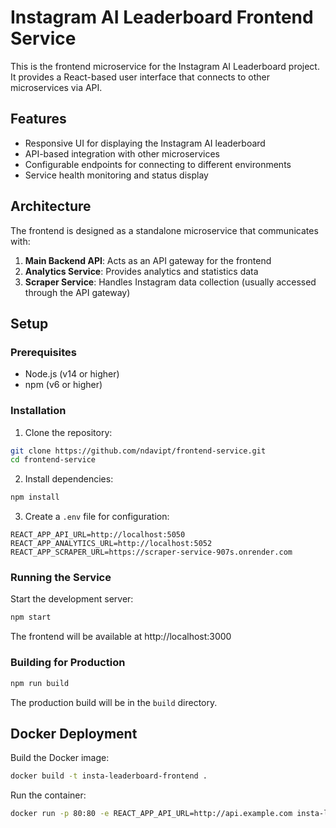 # Instagram AI Leaderboard Frontend Service

This is the frontend microservice for the Instagram AI Leaderboard project. It provides a React-based user interface that connects to other microservices via API.

## Features

- Responsive UI for displaying the Instagram AI leaderboard
- API-based integration with other microservices
- Configurable endpoints for connecting to different environments
- Service health monitoring and status display

## Architecture

The frontend is designed as a standalone microservice that communicates with:

1. **Main Backend API**: Acts as an API gateway for the frontend
2. **Analytics Service**: Provides analytics and statistics data
3. **Scraper Service**: Handles Instagram data collection (usually accessed through the API gateway)

## Setup

### Prerequisites

- Node.js (v14 or higher)
- npm (v6 or higher)

### Installation

1. Clone the repository:
```bash
git clone https://github.com/ndavipt/frontend-service.git
cd frontend-service
```

2. Install dependencies:
```bash
npm install
```

3. Create a `.env` file for configuration:
```
REACT_APP_API_URL=http://localhost:5050
REACT_APP_ANALYTICS_URL=http://localhost:5052
REACT_APP_SCRAPER_URL=https://scraper-service-907s.onrender.com
```

### Running the Service

Start the development server:

```bash
npm start
```

The frontend will be available at http://localhost:3000

### Building for Production

```bash
npm run build
```

The production build will be in the `build` directory.

## Docker Deployment

Build the Docker image:

```bash
docker build -t insta-leaderboard-frontend .
```

Run the container:

```bash
docker run -p 80:80 -e REACT_APP_API_URL=http://api.example.com insta-leaderboard-frontend
```
